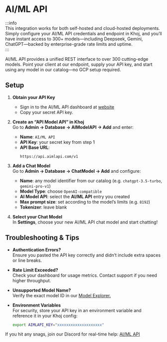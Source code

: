 # AI/ML API  
:::info  
This integration works for both self-hosted and cloud-hosted deployments. Simply configure your AI/ML API credentials and endpoint in Khoj, and you’ll have instant access to 300+ models—including Deepseek, Gemini, ChatGPT—backed by enterprise-grade rate limits and uptime.  
:::

AI/ML API provides a unified REST interface to over 300 cutting-edge models. Point your client at our endpoint, supply your API key, and start using any model in our catalog—no GCP setup required.

## Setup

1. **Obtain your API Key**  
   - Sign in to the AI/ML API dashboard at [website](https://aimlapi.com/app/?utm_source=khoj&utm_medium=github&utm_campaign=integration)  
   - Copy your secret API key.

2. **Create an “API Model API” in Khoj**  
   Go to **Admin → Database → AIModelAPI → Add** and enter:  
   - **Name**: `AI/ML API`  
   - **API Key**: your secret key from step 1  
   - **API Base URL**:  
     ```
     https://api.aimlapi.com/v1
     ```

3. **Add a Chat Model**  
   Go to **Admin → Database → ChatModel → Add** and configure:  
   - **Name**: any model identifier from our catalog (e.g. `chatgpt-3.5-turbo`, `gemini-pro-v1`)  
   - **Model Type**: choose `OpenAI-compatible`  
   - **AI Model API**: select the **AI/ML API** entry you created  
   - **Max prompt size**: set according to the model’s limits (e.g. `8192`)  
   - **Tokenizer**: leave blank  

4. **Select your Chat Model**  
   In **Settings**, choose your new AI/ML API chat model and start chatting!

## Troubleshooting & Tips

- **Authentication Errors?**  
  Ensure you pasted the API key correctly and didn’t include extra spaces or line breaks.

- **Rate Limit Exceeded?**  
  Check your dashboard for usage metrics. Contact support if you need higher throughput.

- **Unsupported Model Name?**  
  Verify the exact model ID in our [Model Explorer.](https://docs.aimlapi.com/?utm_source=khoj&utm_medium=github&utm_campaign=integration#model-list)

- **Environment Variables**  
  For security, store your API key in an environment variable and reference it in your Khoj config:  
  ```bash
  export AIMLAPI_KEY="xxxxxxxxxxxxxxxxxxxx"

If you hit any snags, join our Discord for real-time help: [AI/ML API](https://discord.gg/fgCwSRvazH)
